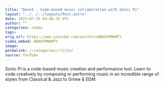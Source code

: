```yaml
---
title: "Devx5 - Code-based music collaboration with Sonic Pi"
layout: "../../../layouts/Post.astro"
date: 2021-07-15 04:46:33 UTC
author: ""
categories: video
tags: 
orig_url: https://www.youtube.com/watch?v=ABAXFMMmMfY
video_embed: ABAXFMMmMfY
image:
permalink: /:categories/:title/
source: YouTube
---
```

Sonic Pi is a code-based music creation and performance tool. Learn to code creatively by composing or performing music in an incredible range of styles from Classical & Jazz to Grime & EDM.